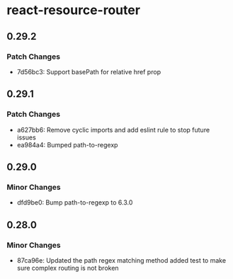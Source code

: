 # react-resource-router

## 0.29.2

### Patch Changes

- 7d56bc3: Support basePath for relative href prop

## 0.29.1

### Patch Changes

- a627bb6: Remove cyclic imports and add eslint rule to stop future issues
- ea984a4: Bumped path-to-regexp

## 0.29.0

### Minor Changes

- dfd9be0: Bump path-to-regexp to 6.3.0

## 0.28.0

### Minor Changes

- 87ca96e: Updated the path regex matching method added test to make sure complex routing is not broken
